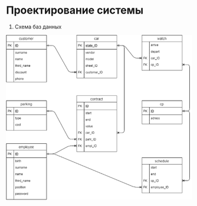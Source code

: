 # Проектирование системы

1. Схема баз данных

![Схема баз данных](img/db-relation_with_password.png)


